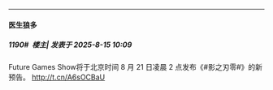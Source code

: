 ﻿
*****

####  医生狼多  
##### 1190#         楼主| 发表于 2025-8-15 10:09

Future Games Show将于北京时间 8 月 21 日凌晨 2 点发布《#影之刃零#》的新预告。 http://t.cn/A6sOCBaU ​​​

